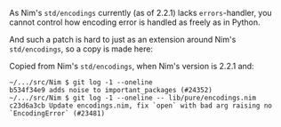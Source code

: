 
As Nim's `std/encodings` currently (as of 2.2.1) lacks `errors`-handler,
you cannot control how encoding error is handled as freely as in Python.

And such a patch is hard to just as an extension around Nim's `std/encodings`,
so a copy is made here:

Copied from Nim's `std/encodings`, when Nim's version is 2.2.1 and:

```shell
~/.../src/Nim $ git log -1 --oneline
b534f34e9 adds noise to important_packages (#24352)
~/.../src/Nim $ git log -1 --oneline -- lib/pure/encodings.nim
c23d6a3cb Update encodings.nim, fix `open` with bad arg raising no `EncodingError` (#23481)
```

